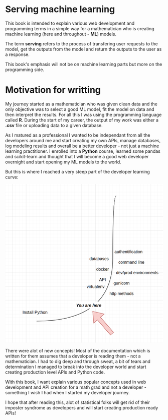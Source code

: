 # Serving machine learning 

This book is intended to explain various web development and programming terms in a simple way for a mathematician who is creating machine learning (here and throughout - **ML**) models. 

The term **serving** refers to the process of transfering user requests to the model, get the outputs from the model and return the outputs to the user as a response. 

This book's emphasis will not be on machine learning parts but more on the programming side. 

# Motivation for writting 

My journey started as a mathematician who was given clean data and the only objective was to select a good ML model, fit the model on data and then interpret the results. For all this I was using the programming language called **R**. During the start of my career, the output of my work was either a **.csv** file or uploading data to a given database.   

As I matured as a professional I wanted to be independant from all the developers around me and start creating my own APIs, manage databases, log modeling results and overall be a better developer - not just a machine learning practitioner. I enrolled into a **Python** course, learned some pandas and scikit-learn and thought that I will become a good web developer overnight and start opening my ML models to the world. 

But this is where I reached a very steep part of the developer learning curve: 

![learning curve](media/learning-curve.png)

There were alot of new concepts! Most of the documentation which is written for them assumes that a developer is reading them - not a mathematician. I had to dig deep and through sweat, a bit of tears and determination I managed to break into the developer world and start creating production level APIs and Python code.

With this book, I want explain various popular concepts used in web development and API creation for a math grad and not a developer - something I wish I had when I started my developer journey.

I hope that after reading this, alot of statistical folks will get rid of their imposter syndrome as developers and will start creating production ready APIs!